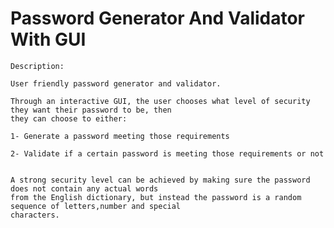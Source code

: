 # Password Generator And Validator With GUI
    Description:
    
    User friendly password generator and validator.

    Through an interactive GUI, the user chooses what level of security they want their password to be, then 
    they can choose to either:

    1- Generate a password meeting those requirements

    2- Validate if a certain password is meeting those requirements or not


    A strong security level can be achieved by making sure the password does not contain any actual words 
    from the English dictionary, but instead the password is a random sequence of letters,number and special 
    characters.

